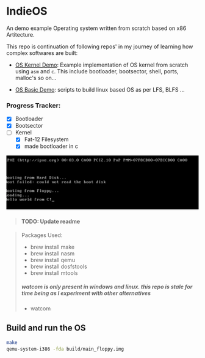 # IndieOS

An demo example Operating system written from scratch based on x86 Artitecture.

This repo is continuation of following repos' in my journey of learning how complex softwares are built:

- [OS Kernel Demo](https://github.com/Himasnhu-AT/OS-kernal-demo): Example implementation of OS kernel from scratch using `asm` and `c`. This include bootloader, bootsector, shell, ports, malloc's so on...

- [OS Basic Demo](https://github.com/Himasnhu-AT/OS-basic-Demo): scripts to build linux based OS as per LFS, BLFS ...

### Progress Tracker:

- [x] Bootloader
- [x] Bootsector
- [ ] Kernel
  - [x] Fat-12 Filesystem
  - [x] made bootloader in c

![C bootloader](./assets.git/c-bootloader.png)

> #### TODO: Update readme

> Packages Used:
>
> - brew install make
> - brew install nasm
> - brew install qemu
> - brew install dosfstools
> - brew install mtools
>
> ##### watcom is only present in windows and linux. this repo is stale for time being as I experiment with other alternatives
> - watcom 



## Build and run the OS

```bash
make
qemu-system-i386 -fda build/main_floppy.img
```
